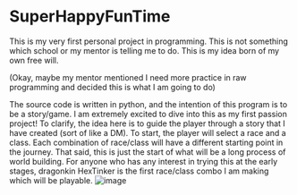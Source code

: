 # SuperHappyFunTime
This is my very first personal project in programming. This is not something which school or my mentor is telling me to do. This is my idea born of my own free will.

(Okay, maybe my mentor mentioned I need more practice in raw programming and decided this is what I am going to do)

The source code is written in python, and the intention of this program is to be a story/game. I am extremely excited to dive into this as my first passion project!
To clarify, the idea here is to guide the player through a story that I have created (sort of like a DM). To start, the player will select a race and a class.
Each combination of race/class will have a different starting point in the journey. That said, this is just the start of what will be a long process of world building.
For anyone who has any interest in trying this at the early stages, dragonkin HexTinker is the first race/class combo I am making which will be playable.
![image](https://user-images.githubusercontent.com/100242733/218238566-2a48f4da-184e-44c6-87cb-c6a9c52d27ed.png)
